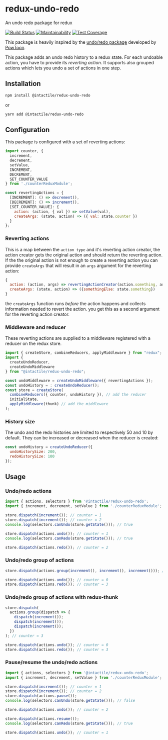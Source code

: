 # redux-undo-redo

An undo redo package for redux

[![Build Status](https://travis-ci.org/intactile/redux-undo-redo.svg?branch=master)](https://travis-ci.org/intactile/redux-undo-redo)
[![Maintainability](https://api.codeclimate.com/v1/badges/720449d047afa55671a9/maintainability)](https://codeclimate.com/github/intactile/redux-undo-redo/maintainability)
[![Test Coverage](https://api.codeclimate.com/v1/badges/720449d047afa55671a9/test_coverage)](https://codeclimate.com/github/intactile/redux-undo-redo/test_coverage)

This package is heavily inspired by the [undo/redo package](https://github.com/PowToon/redux-undo-redo) developed by [PowToon](https://github.com/PowToon).

This package adds an undo redo history to a redux state.
For each undoable action, you have to provide its _reverting action_.
It supports also grouped actions which lets you undo a set of actions in one step.

## Installation

```bash
npm install @intactile/redux-undo-redo
```

or

```bash
yarn add @intactile/redux-undo-redo
```

## Configuration

This package is configured with a set of reverting actions:

```javascript
import counter, {
  increment,
  decrement,
  setValue,
  INCREMENT,
  DECREMENT,
  SET_COUNTER_VALUE
} from './counterReduxModule';

const revertingActions = {
  [INCREMENT]: () => decrement(),
  [DECREMENT]: () => increment(),
  [SET_COUNTER_VALUE]: {
    action: (action, { val }) => setValue(val),
    createArgs: (state, action) => ({ val: state.counter })
  }
};
```

### Reverting actions

This is a map between the `action type` and it's reverting action creator, the action creator gets the original action and should return the reverting action.
If the the original action is not enough to create a reverting action you can provide `createArgs` that will result in an `args` argument for the reverting action:

```javascript
{
  action: (action, args) => revertingActionCreator(action.something, args.somethingElse),
  createArgs: (state, action) => ({somethingElse: state.something})
}
```

the `createArgs` function runs _before_ the action happens and collects information needed to revert the action.
you get this as a second argument for the reverting action creator.

### Middleware and reducer

These reverting actions are supplied to a middleware registered with a reducer on the redux store.

```javascript
import { createStore, combineReducers, applyMiddleware } from "redux";
import {
  createUndoReducer,
  createUndoMiddleware
} from "@intactile/redux-undo-redo";

const undoMiddleware = createUndoMiddleware({ revertingActions });
const undoHistory = : createUndoReducer();
const store = createStore(
  combineReducers({ counter, undoHistory }), // add the reducer
  initialState,
  applyMiddleware(thunk) // add the middleware
);
```

### History size

The undo and the redo histories are limited to respectively 50 and 10 by default.
They can be increased or decreased when the reducer is created:

```javascript
const undoHistory = createUndoReducer({
  undoHistorySize: 200,
  redoHistorySize: 100
});
```

## Usage

### Undo/redo actions

```javascript
import { actions, selectors } from '@intactile/redux-undo-redo';
import { increment, decrement, setValue } from './counterReduxModule';

store.dispatch(increment()); // counter = 1
store.dispatch(increment()); // counter = 2
console.log(selectors.canUndo(store.getState())); // true

store.dispatch(actions.undo()); // counter = 1
console.log(selectors.canRedo(store.getState())); // true

store.dispatch(actions.redo()); // counter = 2
```

### Undo/redo group of actions

```javascript
store.dispatch(actions.group(increment(), increment(), increment())); // counter = 3

store.dispatch(actions.undo()); // counter = 0
store.dispatch(actions.redo()); // counter = 3
```

### Undo/redo group of actions with redux-thunk

```javascript
store.dispatch(
  actions.group(dispatch => {
    dispatch(increment());
    dispatch(increment());
    dispatch(increment());
  })
); // counter = 3

store.dispatch(actions.undo()); // counter = 0
store.dispatch(actions.redo()); // counter = 3
```

### Pause/resume the undo/redo actions

```javascript
import { actions, selectors } from '@intactile/redux-undo-redo';
import { increment, decrement, setValue } from './counterReduxModule';

store.dispatch(increment()); // counter = 1
store.dispatch(increment()); // counter = 2
store.dispatch(actions.pause());
console.log(selectors.canUndo(store.getState())); // false

store.dispatch(actions.undo()); // counter = 2

store.dispatch(actions.resume());
console.log(selectors.canRedo(store.getState())); // true

store.dispatch(actions.undo()); // counter = 1
```
